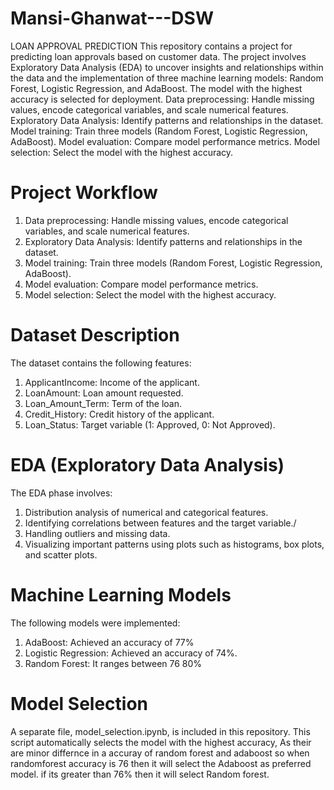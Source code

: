 # Mansi-Ghanwat---DSW
LOAN APPROVAL PREDICTION
This repository contains a project for predicting loan approvals based on customer data. The project involves Exploratory Data Analysis (EDA) to uncover insights and relationships within the data and the implementation of three machine learning models: Random Forest, Logistic Regression, and AdaBoost. The model with the highest accuracy is selected for deployment.
Data preprocessing: Handle missing values, encode categorical variables, and scale numerical features.
Exploratory Data Analysis: Identify patterns and relationships in the dataset.
Model training: Train three models (Random Forest, Logistic Regression, AdaBoost).
Model evaluation: Compare model performance metrics.
Model selection: Select the model with the highest accuracy.
# Project Workflow
1. Data preprocessing: Handle missing values, encode categorical variables, and scale numerical features.
2. Exploratory Data Analysis: Identify patterns and relationships in the dataset.
3. Model training: Train three models (Random Forest, Logistic Regression, AdaBoost).
4. Model evaluation: Compare model performance metrics.
5. Model selection: Select the model with the highest accuracy.
# Dataset Description
The dataset contains the following features:
1. ApplicantIncome: Income of the applicant.
2. LoanAmount: Loan amount requested.
3. Loan_Amount_Term: Term of the loan.
4. Credit_History: Credit history of the applicant.
5. Loan_Status: Target variable (1: Approved, 0: Not Approved).
# EDA (Exploratory Data Analysis)
The EDA phase involves:
1. Distribution analysis of numerical and categorical features.
2. Identifying correlations between features and the target variable./
3. Handling outliers and missing data.
4. Visualizing important patterns using plots such as histograms, box plots, and scatter plots.
# Machine Learning Models
The following models were implemented:
1. AdaBoost: Achieved an accuracy of 77%
2. Logistic Regression: Achieved an accuracy of 74%.
3. Random Forest: It ranges between 76 80%
# Model Selection
A separate file, model_selection.ipynb, is included in this repository. This script automatically selects the model with the highest accuracy, As their are minor differnce in a accuray of random forest and adaboost so when randomforest accuracy is 76 then it will select the Adaboost as preferred model. if its greater than 76% then it will select Random forest.
